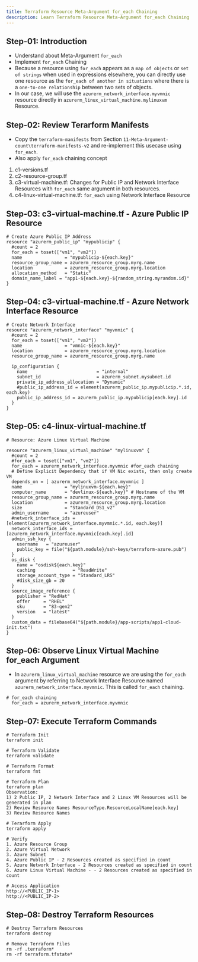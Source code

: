 ```yaml
---
title: Terraform Resource Meta-Argument for_each Chaining
description: Learn Terraform Resource Meta-Argument for_each Chaining
---
```

## Step-01: Introduction
- Understand about Meta-Argument `for_each`
- Implement `for_each` Chaining
- Because a resource using `for_each` appears as a `map of objects` or `set of strings` when used in expressions elsewhere, you can directly use one resource as the `for_each of another in situations` where there is a `one-to-one relationship` between two sets of objects.
- In our case, we will use the `azurerm_network_interface.myvmnic` resource directly in `azurerm_linux_virtual_machine.mylinuxvm` Resource. 

## Step-02: Review Terarform Manifests
- Copy the `terraform-manifests` from Section `11-Meta-Argument-count\terraform-manifests-v2` and re-implement this usecase using `for_each`. 
- Also apply `for_each` chaining concept
1. c1-versions.tf
2. c2-resource-group.tf
3. c3-virtual-machine.tf: Changes for Public IP and Network Interface Resources with `for_each` same argument in both resources.
4. c4-linux-virtual-machine.tf: `for_each` using Network Interface Resource

## Step-03: c3-virtual-machine.tf -  Azure Public IP Resource
```t
# Create Azure Public IP Address
resource "azurerm_public_ip" "mypublicip" {
  #count = 2  
  for_each = toset(["vm1", "vm2"])
  name                = "mypublicip-${each.key}"
  resource_group_name = azurerm_resource_group.myrg.name
  location            = azurerm_resource_group.myrg.location
  allocation_method   = "Static"
  domain_name_label = "app1-${each.key}-${random_string.myrandom.id}"  
}
```

## Step-04: c3-virtual-machine.tf - Azure Network Interface Resource
```t
# Create Network Interface
resource "azurerm_network_interface" "myvmnic" {
  #count = 2
  for_each = toset(["vm1", "vm2"])  
  name                = "vmnic-${each.key}"
  location            = azurerm_resource_group.myrg.location
  resource_group_name = azurerm_resource_group.myrg.name

  ip_configuration {
    name                          = "internal"
    subnet_id                     = azurerm_subnet.mysubnet.id
    private_ip_address_allocation = "Dynamic"
    #public_ip_address_id = element(azurerm_public_ip.mypublicip.*.id, each.key)
    public_ip_address_id = azurerm_public_ip.mypublicip[each.key].id
  }
}
```

## Step-05: c4-linux-virtual-machine.tf
```t
# Resource: Azure Linux Virtual Machine

resource "azurerm_linux_virtual_machine" "mylinuxvm" {
  #count = 2
  #for_each = toset(["vm1", "vm2"])  
  for_each = azurerm_network_interface.myvmnic #for_each chaining
  # Define Explicit Dependency that if VM Nic exists, then only create VM
  depends_on = [ azurerm_network_interface.myvmnic ]
  name                = "mylinuxvm-${each.key}"
  computer_name       = "devlinux-${each.key}" # Hostname of the VM
  resource_group_name = azurerm_resource_group.myrg.name
  location            = azurerm_resource_group.myrg.location
  size                = "Standard_DS1_v2"
  admin_username      = "azureuser"
  #network_interface_ids = [element(azurerm_network_interface.myvmnic.*.id, each.key)]
  network_interface_ids = [azurerm_network_interface.myvmnic[each.key].id]
  admin_ssh_key {
    username   = "azureuser"
    public_key = file("${path.module}/ssh-keys/terraform-azure.pub")
  }
  os_disk {
    name = "osdisk${each.key}"
    caching              = "ReadWrite"
    storage_account_type = "Standard_LRS"
    #disk_size_gb = 20
  }
  source_image_reference {
    publisher = "RedHat"
    offer     = "RHEL"
    sku       = "83-gen2"
    version   = "latest"
  }
  custom_data = filebase64("${path.module}/app-scripts/app1-cloud-init.txt")
}
```

## Step-06: Observe Linux Virtual Machine for_each Argument
- In `azurerm_linux_virtual_machine` resource we are using the `for_each` argument by referring to Network Interface Resource named `azurerm_network_interface.myvmnic`. This is called `for_each` chaining. 
```t
# for_each chaining
  for_each = azurerm_network_interface.myvmnic 
```

## Step-07: Execute Terraform Commands
```t
# Terraform Init
terraform init

# Terraform Validate
terraform validate

# Terraform Format
terraform fmt

# Terraform Plan
terraform plan
Observation: 
1) 2 Public IP, 2 Network Interface and 2 Linux VM Resources will be generated in plan
2) Review Resource Names ResourceType.ResourceLocalName[each.key]
3) Review Resource Names

# Terarform Apply
terraform apply
 
# Verify
1. Azure Resource Group
2. Azure Virtual Network
3. Azure Subnet
4. Azure Public IP - 2 Resources created as specified in count
5. Azure Network Interface - 2 Resources created as specified in count
6. Azure Linux Virtual Machine - - 2 Resources created as specified in count

# Access Application
http://<PUBLIC_IP-1>
http://<PUBLIC_IP-2>
```

## Step-08: Destroy Terraform Resources
```t
# Destroy Terraform Resources
terraform destroy

# Remove Terraform Files
rm -rf .terraform*
rm -rf terraform.tfstate*
```
